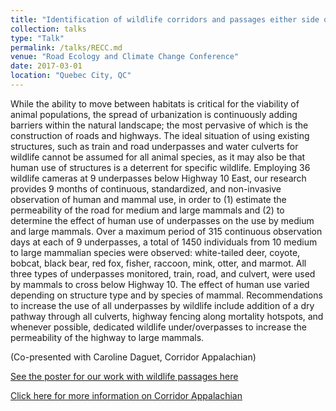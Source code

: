 ```yaml
---
title: "Identification of wildlife corridors and passages either side of highway 10 (Estrie and Monteregie Est regions, Southern QC)"
collection: talks
type: "Talk"
permalink: /talks/RECC.md
venue: "Road Ecology and Climate Change Conference"
date: 2017-03-01
location: "Quebec City, QC"
---
```

While the ability to move between habitats is critical for the viability of animal
populations, the spread of urbanization is continuously adding barriers within the natural
landscape; the most pervasive of which is the construction of roads and highways. The
ideal situation of using existing structures, such as train and road underpasses and
water culverts for wildlife cannot be assumed for all animal species, as it may also be
that human use of structures is a deterrent for specific wildlife. Employing 36 wildlife
cameras at 9 underpasses below Highway 10 East, our research provides 9 months of
continuous, standardized, and non-invasive observation of human and mammal use, in
order to (1) estimate the permeability of the road for medium and large mammals and
(2) to determine the effect of human use of underpasses on the use by medium and
large mammals. Over a maximum period of 315 continuous observation days at each of
9 underpasses, a total of 1450 individuals from 10 medium to large mammalian species
were observed: white-tailed deer, coyote, bobcat, black bear, red fox, fisher, raccoon,
mink, otter, and marmot. All three types of underpasses monitored, train, road, and
culvert, were used by mammals to cross below Highway 10. The effect of human use
varied depending on structure type and by species of mammal. Recommendations to
increase the use of all underpasses by wildlife include addition of a dry pathway through
all culverts, highway fencing along mortality hotspots, and whenever possible, dedicated
wildlife under/overpasses to increase the permeability of the highway to large mammals.

(Co-presented with Caroline Daguet, Corridor Appalachian)

[See the poster for our work with wildlife passages here](http://daniella-lo.github.io/images/PassagesPoster_EN.pdf)

[Click here for more information on Corridor Appalachian](http://www.corridorappalachien.ca/en/appalachian-corridor-and-partners-work-to-keep-wildlife-off-the-roads/)


